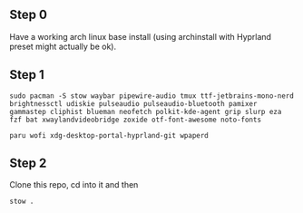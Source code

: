 ## Step 0
Have a working arch linux base install (using archinstall with Hyprland preset might actually be ok).
## Step 1
```
sudo pacman -S stow waybar pipewire-audio tmux ttf-jetbrains-mono-nerd brightnessctl udiskie pulseaudio pulseaudio-bluetooth pamixer gammastep cliphist blueman neofetch polkit-kde-agent grip slurp eza fzf bat xwaylandvideobridge zoxide otf-font-awesome noto-fonts
```
```
paru wofi xdg-desktop-portal-hyprland-git wpaperd 
```
## Step 2 
Clone this repo, cd into it and then 
```
stow .
```
